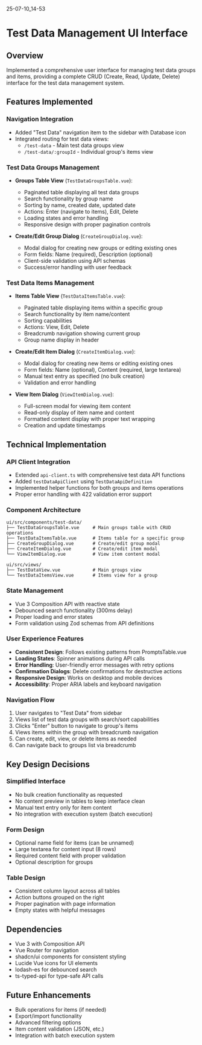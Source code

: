 25-07-10_14-53

# Test Data Management UI Interface

## Overview

Implemented a comprehensive user interface for managing test data groups and items, providing a complete CRUD (Create, Read, Update, Delete) interface for the test data management system.

## Features Implemented

### Navigation Integration
- Added "Test Data" navigation item to the sidebar with Database icon
- Integrated routing for test data views:
  - `/test-data` - Main test data groups view
  - `/test-data/:groupId` - Individual group's items view

### Test Data Groups Management
- **Groups Table View** (`TestDataGroupsTable.vue`):
  - Paginated table displaying all test data groups
  - Search functionality by group name
  - Sorting by name, created date, updated date
  - Actions: Enter (navigate to items), Edit, Delete
  - Loading states and error handling
  - Responsive design with proper pagination controls

- **Create/Edit Group Dialog** (`CreateGroupDialog.vue`):
  - Modal dialog for creating new groups or editing existing ones
  - Form fields: Name (required), Description (optional)
  - Client-side validation using API schemas
  - Success/error handling with user feedback

### Test Data Items Management
- **Items Table View** (`TestDataItemsTable.vue`):
  - Paginated table displaying items within a specific group
  - Search functionality by item name/content
  - Sorting capabilities
  - Actions: View, Edit, Delete
  - Breadcrumb navigation showing current group
  - Group name display in header

- **Create/Edit Item Dialog** (`CreateItemDialog.vue`):
  - Modal dialog for creating new items or editing existing ones
  - Form fields: Name (optional), Content (required, large textarea)
  - Manual text entry as specified (no bulk creation)
  - Validation and error handling

- **View Item Dialog** (`ViewItemDialog.vue`):
  - Full-screen modal for viewing item content
  - Read-only display of item name and content
  - Formatted content display with proper text wrapping
  - Creation and update timestamps

## Technical Implementation

### API Client Integration
- Extended `api-client.ts` with comprehensive test data API functions
- Added `testDataApiClient` using `TestDataApiDefinition`
- Implemented helper functions for both groups and items operations
- Proper error handling with 422 validation error support

### Component Architecture
```
ui/src/components/test-data/
├── TestDataGroupsTable.vue     # Main groups table with CRUD operations
├── TestDataItemsTable.vue      # Items table for a specific group
├── CreateGroupDialog.vue       # Create/edit group modal
├── CreateItemDialog.vue        # Create/edit item modal
└── ViewItemDialog.vue          # View item content modal

ui/src/views/
├── TestDataView.vue            # Main groups view
└── TestDataItemsView.vue       # Items view for a group
```

### State Management
- Vue 3 Composition API with reactive state
- Debounced search functionality (300ms delay)
- Proper loading and error states
- Form validation using Zod schemas from API definitions

### User Experience Features
- **Consistent Design**: Follows existing patterns from PromptsTable.vue
- **Loading States**: Spinner animations during API calls
- **Error Handling**: User-friendly error messages with retry options
- **Confirmation Dialogs**: Delete confirmations for destructive actions
- **Responsive Design**: Works on desktop and mobile devices
- **Accessibility**: Proper ARIA labels and keyboard navigation

### Navigation Flow
1. User navigates to "Test Data" from sidebar
2. Views list of test data groups with search/sort capabilities
3. Clicks "Enter" button to navigate to group's items
4. Views items within the group with breadcrumb navigation
5. Can create, edit, view, or delete items as needed
6. Can navigate back to groups list via breadcrumb

## Key Design Decisions

### Simplified Interface
- No bulk creation functionality as requested
- No content preview in tables to keep interface clean
- Manual text entry only for item content
- No integration with execution system (batch execution)

### Form Design
- Optional name field for items (can be unnamed)
- Large textarea for content input (8 rows)
- Required content field with proper validation
- Optional description for groups

### Table Design
- Consistent column layout across all tables
- Action buttons grouped on the right
- Proper pagination with page information
- Empty states with helpful messages

## Dependencies
- Vue 3 with Composition API
- Vue Router for navigation
- shadcn/ui components for consistent styling
- Lucide Vue icons for UI elements
- lodash-es for debounced search
- ts-typed-api for type-safe API calls

## Future Enhancements
- Bulk operations for items (if needed)
- Export/import functionality
- Advanced filtering options
- Item content validation (JSON, etc.)
- Integration with batch execution system
